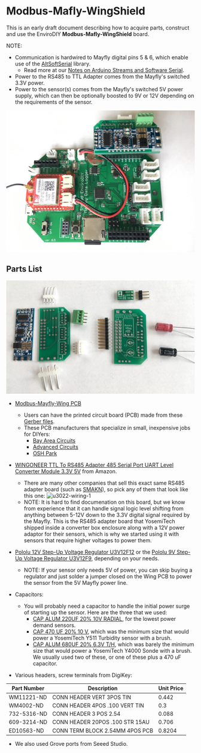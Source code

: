 # Modbus-Mafly-WingShield

This is an early draft document describing how to acquire parts, construct and use the EnviroDIY **Modbus-Mafly-WingShield** board.

NOTE:
- Communication is hardwired to Mayfly digital pins 5 & 6, which enable use of the [AltSoftSerial](https://github.com/PaulStoffregen/AltSoftSerial) library.
  - Read more at our [Notes on Arduino Streams and Software Serial](https://github.com/EnviroDIY/ModularSensors#notes-on-arduino-streams-and-software-serial).
- Power to the RS485 to TTL Adapter comes from the Mayfly's switched 3.3V power.
- Power to the sensor(s) comes from the Mayfly's switched 5V power supply, which can then be optionally boosted to 9V or 12V depending on the requirements of the sensor.

<img src="https://github.com/EnviroDIY/Mayfly-Modbus-Wing/blob/master/Modbus-Mayfly_WingShield/Photos/IMG_6733.JPG"  width="600">

## Parts List

<img src="https://github.com/EnviroDIY/Mayfly-Modbus-Wing/blob/master/Modbus-Mayfly_WingShield/Photos/IMG_6747-crop.JPG"  width="600">

- [Modbus-Mayfly-Wing PCB](Modbus-Mayfly_WingShield/Board_Mrk1.png)
  - Users can have the printed circuit board (PCB) made from these [Gerber files](Modbus-Mayfly_WingShield/RS485_Mayfly_Gerbers.zip).
  - These PCB manufacturers that specialize in small, inexpensive jobs for DIYers:
    - [Bay Area Circuits](https://store.bayareacircuits.com)
    - [Advanced Circuits](http://www.4pcb.com)
    - [OSH Park](https://oshpark.com)

- [WINGONEER TTL To RS485 Adapter 485 Serial Port UART Level Converter Module 3.3V 5V](https://www.amazon.com/gp/product/B06XHH6B6R) from Amazon.
  - There are many other companies that sell this exact same RS485 adapter board (such as [SMAKN](https://www.amazon.com/SMAKN®-Adapter-Serial-Converter-Module/dp/B010723BCE/#product)), so pick any of them that look like this one:
![u3022-wiring-1](https://user-images.githubusercontent.com/5166036/46170137-9825d580-c262-11e8-88a8-5ac84e84da19.jpg)
  - NOTE: It is hard to find documenation on this board, but we know from experience that it can handle signal logic level shifting from anything between 5-12V down to the 3.3V digital signal required by the Mayfly. This is the RS485 adapter board that YosemiTech shipped inside a converter box enclosure along with a 12V power adaptor for their sensors, which is why we started using it with sensors that require higher voltages to power them.

- [Pololu 12V Step-Up Voltage Regulator U3V12F12](https://www.pololu.com/product/2117) or the [Pololu 9V Step-Up Voltage Regulator U3V12F9](https://www.pololu.com/product/2116), depending on your needs.
  - NOTE: If your sensor only needs 5V of power, you can skip buying a regulator and just solder a jumper closed on the Wing PCB to power the sensor from the 5V Mayfly power line.

* Capacitors:
  - You will probably need a capacitor to handle the initial power surge of starting up the sensor. Here are the three that we used:
      * [CAP ALUM 220UF 20% 10V RADIAL](https://www.digikey.com/product-detail/en/wurth-electronics-inc/860020273009/732-8911-1-ND/5728854), for the lowest power demand sensors.
      * [CAP 470 UF 20% 10 V](https://www.digikey.com/product-detail/en/wurth-electronics-inc/860010273011/732-8708-1-ND/5728660), which was the minimum size that would power a YosemiTech Y511 Turbidity sensor with a brush.
      * [CAP ALUM 680UF 20% 6.3V T/H](https://www.digikey.com/product-detail/en/rubycon/6.3ZLQ680MEFC6.3X11/1189-3597-ND/6049820), which was barely the minimum size that would power a YosemiTech Y4000 Sonde with a brush. We usually used two of these, or one of these plus a 470 uF capacitor.

* Various headers, screw terminals from DigiKey:

Part Number | Description | Unit Price
-- | -- | --
WM11221-ND | CONN HEADER VERT 3POS TIN | 0.442
WM4002-ND | CONN HEADER 4POS .100 VERT TIN | 0.3
732-5316-ND | CONN HEADER 3 POS 2.54 | 0.088
609-3214-ND | CONN HEADER 20POS .100 STR 15AU | 0.706
ED10563-ND | CONN TERM BLOCK 2.54MM 4POS PCB | 0.8204

* We also used Grove ports from Seeed Studio.
